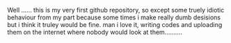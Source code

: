 Well ...... this is my very first github repository, so except some truely idiotic behaviour from my part because some times i make really dumb desisions but i think it truley would be fine. man i love it, writing codes and uploading them on the internet where nobody would look at them..........